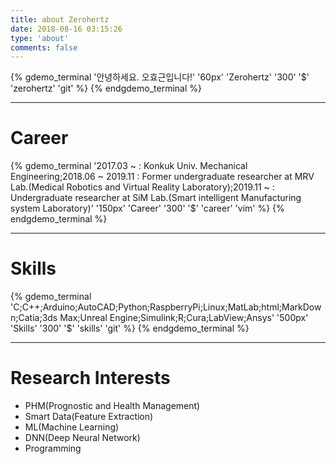 ```yaml
---
title: about Zerohertz
date: 2018-08-16 03:15:26
type: 'about'
comments: false
---
```


{% gdemo_terminal '안녕하세요. 오효근입니다!' '60px' 'Zerohertz' '300' '$' 'zerohertz' 'git' %}
{% endgdemo_terminal %}

***

# Career

{% gdemo_terminal '2017.03 ~ : Konkuk Univ. Mechanical Engineering;2018.06 ~ 2019.11 : Former undergraduate researcher at MRV Lab.(Medical Robotics and Virtual Reality Laboratory);2019.11 ~ : Undergraduate researcher at SiM Lab.(Smart intelligent Manufacturing system Laboratory)' '150px' 'Career' '300' '$' 'career' 'vim' %}
{% endgdemo_terminal %}

***

# Skills

{% gdemo_terminal 'C;C++;Arduino;AutoCAD;Python;RaspberryPi;Linux;MatLab;html;MarkDown;Catia;3ds Max;Unreal Engine;Simulink;R;Cura;LabView;Ansys' '500px' 'Skills' '300' '$' 'skills' 'git' %}
{% endgdemo_terminal %}

***

# Research Interests

+ PHM(Prognostic and Health Management)
+ Smart Data(Feature Extraction)
+ ML(Machine Learning)
+ DNN(Deep Neural Network)
+ Programming